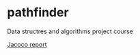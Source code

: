 # pathfinder

Data structres and algorithms project course

[Jacoco report](https://htmlpreview.github.io/?https://github.com/lrkr/pathfinder/blob/master/documentation/jacocoHtml/index.html) 